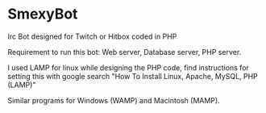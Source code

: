 SmexyBot
========

Irc Bot designed for Twitch or Hitbox coded in PHP

Requirement to run this bot: Web server, Database server, PHP server.

I used LAMP for linux while designing the PHP code, find instructions for setting this with google search "How To Install Linux, Apache, MySQL, PHP (LAMP)"

Similar programs for Windows (WAMP) and Macintosh (MAMP).
